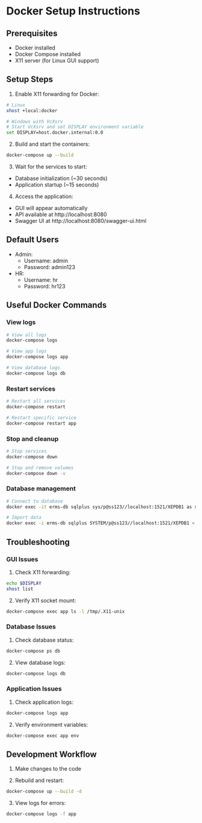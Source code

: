 # Docker Setup Instructions

## Prerequisites
- Docker installed
- Docker Compose installed
- X11 server (for Linux GUI support)

## Setup Steps

1. Enable X11 forwarding for Docker:
```bash
# Linux
xhost +local:docker

# Windows with VcXsrv
# Start VcXsrv and set DISPLAY environment variable
set DISPLAY=host.docker.internal:0.0
```

2. Build and start the containers:
```bash
docker-compose up --build
```

3. Wait for the services to start:
- Database initialization (~30 seconds)
- Application startup (~15 seconds)

4. Access the application:
- GUI will appear automatically
- API available at http://localhost:8080
- Swagger UI at http://localhost:8080/swagger-ui.html

## Default Users
- Admin:
    - Username: admin
    - Password: admin123
- HR:
    - Username: hr
    - Password: hr123

## Useful Docker Commands

### View logs
```bash
# View all logs
docker-compose logs

# View app logs
docker-compose logs app

# View database logs
docker-compose logs db
```

### Restart services
```bash
# Restart all services
docker-compose restart

# Restart specific service
docker-compose restart app
```

### Stop and cleanup
```bash
# Stop services
docker-compose down

# Stop and remove volumes
docker-compose down -v
```

### Database management
```bash
# Connect to database
docker exec -it erms-db sqlplus sys/p@ss123//localhost:1521/XEPDB1 as sysdba

# Import data
docker exec -i erms-db sqlplus SYSTEM/p@ss123//localhost:1521/XEPDB1 < your_data.sql
```

## Troubleshooting

### GUI Issues
1. Check X11 forwarding:
```bash
echo $DISPLAY
xhost list
```

2. Verify X11 socket mount:
```bash
docker-compose exec app ls -l /tmp/.X11-unix
```

### Database Issues
1. Check database status:
```bash
docker-compose ps db
```

2. View database logs:
```bash
docker-compose logs db
```

### Application Issues
1. Check application logs:
```bash
docker-compose logs app
```

2. Verify environment variables:
```bash
docker-compose exec app env
```

## Development Workflow

1. Make changes to the code

2. Rebuild and restart:
```bash
docker-compose up --build -d
```

3. View logs for errors:
```bash
docker-compose logs -f app
```